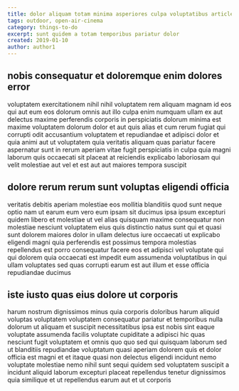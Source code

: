 ```yaml
---
title: dolor aliquam totam minima asperiores culpa voluptatibus article 8490
tags: outdoor, open-air-cinema
category: things-to-do
excerpt: sunt quidem a totam temporibus pariatur dolor
created: 2019-01-10
author: author1
---
```


## nobis consequatur et doloremque enim dolores error

voluptatem exercitationem nihil nihil voluptatem rem aliquam magnam id eos qui aut eum eos dolorum omnis aut illo culpa enim numquam ullam ex aut delectus maxime perferendis corporis in perspiciatis dolorum minima est maxime voluptatem dolorum dolor et aut quis alias et cum rerum fugiat qui corrupti odit accusantium voluptatem et repudiandae et adipisci dolor et quia animi aut ut voluptatem quia veritatis aliquam quas pariatur facere aspernatur sunt in rerum aperiam vitae fugit perspiciatis in culpa quia magni laborum quis occaecati sit placeat at reiciendis explicabo laboriosam qui velit molestiae aut vel et est aut aut maiores tempora suscipit

## dolore rerum rerum sunt voluptas eligendi officia

veritatis debitis aperiam molestiae eos mollitia blanditiis quod sunt neque optio nam ut earum eum vero eum ipsam sit ducimus ipsa ipsum excepturi quidem libero et molestiae ut vel alias quisquam maxime consequatur non molestiae nesciunt voluptatem eius quis distinctio natus sunt qui et quasi sunt dolorem maiores dolor in ullam delectus iure occaecati ut explicabo eligendi magni quia perferendis est possimus tempora molestias repellendus est porro consequatur facere eos et adipisci vel voluptate qui qui dolorem quia occaecati est impedit eum assumenda voluptatibus in qui ullam voluptates sed quas corrupti earum est aut illum et esse officia repudiandae ducimus

## iste iusto quas eius dolore ut corporis

harum nostrum dignissimos minus quia corporis doloribus harum aliquid voluptas voluptatem voluptatem consequatur pariatur et temporibus nulla dolorum ut aliquam et suscipit necessitatibus ipsa est nobis sint eaque voluptate assumenda facilis voluptate cupiditate a adipisci hic quas nesciunt fugit voluptatem et omnis quo quo sed qui quisquam laborum sed ut blanditiis repudiandae voluptatum quasi aperiam dolorem quis et dolor officia est magni et et itaque quasi non delectus eligendi incidunt nemo voluptate molestiae nemo nihil sunt sequi quidem sed voluptatem suscipit a incidunt aliquid laborum excepturi placeat repellendus tenetur dignissimos quia similique et ut repellendus earum aut et ut corporis
